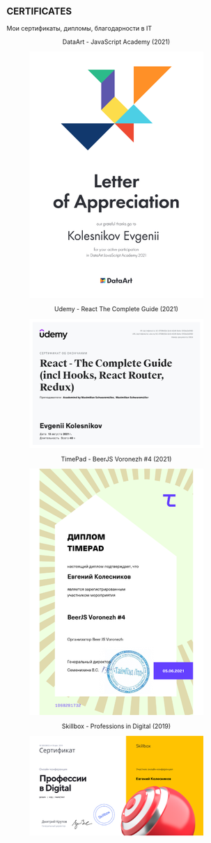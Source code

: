 ## CERTIFICATES

Мои сертификаты, дипломы, благодарности в IT

<p align="middle">DataArt - JavaScript Academy (2021)</p>

<p align="middle">
  <img src="https://github.com/EvgeniiKolesnikov/CERTIFICATES/blob/master/images/Certificate%20DataArt%20-%20JavaScript%20Academy%20(2021).png?raw=true" width="400"/>
</p>
   
<p align="middle">Udemy - React The Complete Guide (2021)</p>

<p align="middle">
  <img src="https://github.com/EvgeniiKolesnikov/CERTIFICATES/blob/master/Certificate%20Udemy%20-%20React%20The%20Complete%20Guide%20(2021).jpg?raw=true" width="400"/>
</p>

<p align="middle">TimePad - BeerJS Voronezh #4 (2021)</p>

<p align="middle">
  <img src="https://github.com/EvgeniiKolesnikov/CERTIFICATES/blob/master/images/Certificate%20TimePad%20-%20BeerJS%20Voronezh%20%234%20(2021).png?raw=true" width="400"/>
</p>

<p align="middle">Skillbox - Professions in Digital (2019)</p>

<p align="middle">
  <img src="https://github.com/EvgeniiKolesnikov/CERTIFICATES/blob/master/images/Certificate%20Skillbox%20-%20Professions%20in%20Digital%20(2019).png?raw=true" width="400"/>
</p>
